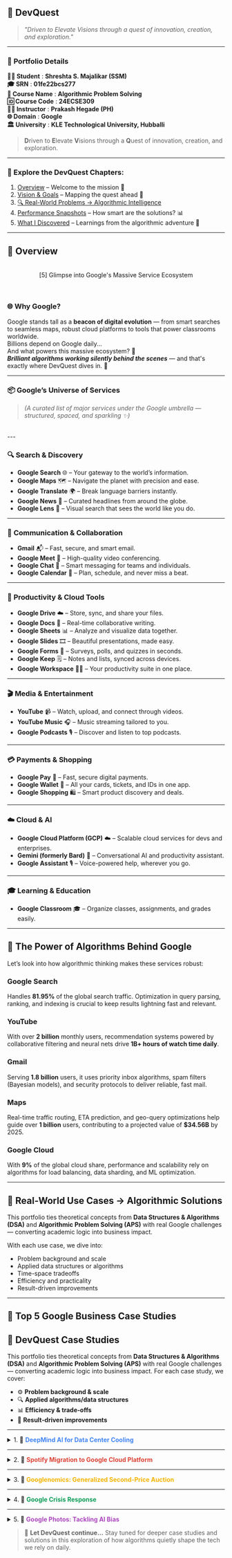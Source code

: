 ## 🚀 DevQuest

> *"Driven to Elevate Visions through a quest of innovation, creation, and exploration."*

---

### 🧾 **Portfolio Details**

**👩‍🎓 Student**        : **Shreshta S. Majalikar (SSM)** <br/>
**🎓 SRN**             : **01fe22bcs277** <br/>
**🔰 Course Name**     : **Algorithmic Problem Solving** <br/>
**🆔 Course Code**     : **24ECSE309** <br/>
**👨‍🏫 Instructor**     : **Prakash Hegade (PH)** <br/>
**🌐 Domain**          : **Google** <br/>
**🏛️ University**      : **KLE Technological University, Hubballi** <br/>



> **D**riven to **E**levate **V**isions through a **Q**uest of innovation, creation, and exploration.

---

### 🔗 Explore the DevQuest Chapters:

1. [Overview](#overview) – Welcome to the mission 🚀  
2. [Vision & Goals](#vision-and-goals) – Mapping the quest ahead 🎯  
3. [🔍 Real-World Problems → Algorithmic Intelligence](#real-world-use-cases--algorithmic-solutions)  
4. [Performance Snapshots](#efficiency-metrics-and-insights) – How smart are the solutions? 📊  
5. [What I Discovered](#reflections-and-takeaways) – Learnings from the algorithmic adventure 🧠  

---

## 🧭 Overview

<p align="center">
 
  <br>
  [5] Glimpse into Google's Massive Service Ecosystem
</p><br>


### 🌐 **Why Google?**

Google stands tall as a **beacon of digital evolution** — from smart searches to seamless maps, robust cloud platforms to tools that power classrooms worldwide.  
Billions depend on Google daily...  
And what powers this massive ecosystem? 🤯  
**_Brilliant algorithms working silently behind the scenes_** — and that's exactly where DevQuest dives in. 🎯

---

### 📦 **Google’s Universe of Services**
> *(A curated list of major services under the Google umbrella — structured, spaced, and sparkling ✨)*

<br/>
---

### 🔍 **Search & Discovery**
- **Google Search** 🌐 – Your gateway to the world’s information.
- **Google Maps** 🗺️ – Navigate the planet with precision and ease.
- **Google Translate** 🌍 – Break language barriers instantly.
- **Google News** 📰 – Curated headlines from around the globe.
- **Google Lens** 🔎 – Visual search that sees the world like you do.

---

### 📧 **Communication & Collaboration**
- **Gmail** 📬 – Fast, secure, and smart email.
- **Google Meet** 🎥 – High-quality video conferencing.
- **Google Chat** 💬 – Smart messaging for teams and individuals.
- **Google Calendar** 📅 – Plan, schedule, and never miss a beat.

---

### 📂 **Productivity & Cloud Tools**
- **Google Drive** ☁️ – Store, sync, and share your files.
- **Google Docs** 📝 – Real-time collaborative writing.
- **Google Sheets** 📊 – Analyze and visualize data together.
- **Google Slides** 🎞️ – Beautiful presentations, made easy.
- **Google Forms** 🧾 – Surveys, polls, and quizzes in seconds.
- **Google Keep** 🗒️ – Notes and lists, synced across devices.
- **Google Workspace** 🧑‍💻 – Your productivity suite in one place.

---

### 🎬 **Media & Entertainment**
- **YouTube** 📹 – Watch, upload, and connect through videos.
- **YouTube Music** 🎧 – Music streaming tailored to you.
- **Google Podcasts** 🎙️ – Discover and listen to top podcasts.

---

### 💳 **Payments & Shopping**
- **Google Pay** 💸 – Fast, secure digital payments.
- **Google Wallet** 👛 – All your cards, tickets, and IDs in one app.
- **Google Shopping** 🛍️ – Smart product discovery and deals.

---

### ☁️ **Cloud & AI**
- **Google Cloud Platform (GCP)** ☁️ – Scalable cloud services for devs and enterprises.
- **Gemini (formerly Bard)** 🤖 – Conversational AI and productivity assistant.
- **Google Assistant** 🎙️ – Voice-powered help, wherever you go.

---

### 🎓 **Learning & Education**
- **Google Classroom** 🎓 – Organize classes, assignments, and grades easily.

---
## 🌟 The Power of Algorithms Behind Google

Let’s look into how algorithmic thinking makes these services robust:

### Google Search  
Handles **81.95%** of the global search traffic. Optimization in query parsing, ranking, and indexing is crucial to keep results lightning fast and relevant.

### YouTube  
With over **2 billion** monthly users, recommendation systems powered by collaborative filtering and neural nets drive **1B+ hours of watch time daily**.

### Gmail  
Serving **1.8 billion** users, it uses priority inbox algorithms, spam filters (Bayesian models), and security protocols to deliver reliable, fast mail.

### Maps  
Real-time traffic routing, ETA prediction, and geo-query optimizations help guide over **1 billion** users, contributing to a projected value of **$34.56B** by 2025.

### Google Cloud  
With **9%** of the global cloud share, performance and scalability rely on algorithms for load balancing, data sharding, and ML optimization.

---

## 🧩 Real-World Use Cases → Algorithmic Solutions

This portfolio ties theoretical concepts from **Data Structures & Algorithms (DSA)** and **Algorithmic Problem Solving (APS)** with real Google challenges — converting academic logic into business impact.

With each use case, we dive into:

- Problem background and scale  
- Applied data structures or algorithms  
- Time-space tradeoffs  
- Efficiency and practicality  
- Result-driven improvements

---


## 💼 Top 5 Google Business Case Studies

## 💼 DevQuest Case Studies

This portfolio ties theoretical concepts from **Data Structures & Algorithms (DSA)** and **Algorithmic Problem Solving (APS)** with real Google challenges — converting academic logic into business impact. For each case study, we cover:

- ⚙️ **Problem background & scale**  
- 🔍 **Applied algorithms/data structures**  
- 📊 **Efficiency & trade‑offs**  
- 🚀 **Result‑driven improvements**

---

<details>
<summary>1. 🎯 <strong style="color:#4285F4">DeepMind AI for Data Center Cooling</strong></summary>

- ⚙️ **Problem** – Google’s data centers were consuming massive energy to keep servers cool, driving up costs and carbon emissions.  
- 🔍 **Applied algorithms/data structures** – Reinforcement‑learning models forecast thermal dynamics and adjust HVAC controls in real time.  
- 📊 **Efficiency & trade‑offs** – Achieved ~40% reduction in cooling energy; slight compute‑time overhead outweighed by long‑term gains.  
- 🚀 **Result** – Operational costs slashed, carbon footprint reduced, and a new standard set for sustainable cloud infrastructure.

</details>

---

<details>
<summary>2. 🎯 <strong style="color:#DB4437">Spotify Migration to Google Cloud Platform</strong></summary>

- ⚙️ **Problem** – Spotify’s on‑premises setup couldn’t keep pace with explosive user growth, slowing feature rollout.  
- 🔍 **Applied algorithms/data structures** – Distributed data pipelines using Pub/Sub, Dataflow, and BigQuery; scalable sharding strategies.  
- 📊 **Efficiency & trade‑offs** – Handled hundreds of petabytes seamlessly; migration cost vs. accelerated development velocity.  
- 🚀 **Result** – Rapid feature delivery, improved reliability for 250 M+ users, and freed engineering focus for product innovation.

</details>

---

<details>
<summary>3. 🎯 <strong style="color:#F4B400">Googlenomics: Generalized Second‑Price Auction</strong></summary>

- ⚙️ **Problem** – Early online ad auctions led to inefficient pricing and poor ad relevance.  
- 🔍 **Applied algorithms/data structures** – Generalized Second‑Price auction combined with Quality Score, leveraging priority queues and ranking algorithms.  
- 📊 **Efficiency & trade‑offs** – Balanced auction complexity with real‑time bidding speed; ensured fair pricing without latency spikes.  
- 🚀 **Result** – Boosted ad relevance, increased click‑through rates, and scaled AdWords revenue into the tens of billions annually.

</details>

---

<details>
<summary>4. 🎯 <strong style="color:#0F9D58">Google Crisis Response</strong></summary>

- ⚙️ **Problem** – During disasters, fragmented information hampered relief coordination and public safety.  
- 🔍 **Applied algorithms/data structures** – Unified data ingestion pipelines, geospatial indexing, and real‑time alert propagation.  
- 📊 **Efficiency & trade‑offs** – Instant access to trusted info vs. the overhead of integrating heterogeneous feeds.  
- 🚀 **Result** – Centralized Person Finder, Public Alerts, Crisis Maps and SOS Alerts — empowering millions to get timely help.

</details>

---

<details>
<summary>5. 🎯 <strong style="color:#AB47BC">Google Photos: Tackling AI Bias</strong></summary>

- ⚙️ **Problem** – Misclassification of user photos exposed serious biases in image‑recognition models.  
- 🔍 **Applied algorithms/data structures** – Expanded training datasets, implemented fairness‑aware evaluation metrics, and active‑learning loops.  
- 📊 **Efficiency & trade‑offs** – Additional data labeling effort vs. drastically improved model robustness and user trust.  
- 🚀 **Result** – Removed biased labels, enhanced accuracy across demographics, and set new ethical AI guidelines company‑wide.

</details>



> 👣 **Let DevQuest continue...** Stay tuned for deeper case studies and solutions in this exploration of how algorithms quietly shape the tech we rely on daily.
